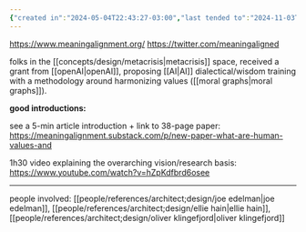 ```yaml
---
{"created in":"2024-05-04T22:43:27-03:00","last tended to":"2024-11-03T15:29:05-03:00","tags":["alchemy","AI","civilizationdesign","systemschange","organization","architect","🌱","technology","superstructure","infrastructure","metacrisis"],"relevancescore":92,"notestage":["🌱"],"dg-publish":true,"permalink":"/initiatives-orgs-and-communities/architect-design/meaning-alignment-institute/","dgPassFrontmatter":true,"created":"2024-05-04T22:43:27.595-03:00","updated":"2024-11-03T15:29:05.902-03:00"}
---
```


https://www.meaningalignment.org/
https://twitter.com/meaningaligned

folks in the [[concepts/design/metacrisis\|metacrisis]] space, received a grant from [[openAI\|openAI]], proposing [[AI\|AI]] dialectical/wisdom training with a methodology around harmonizing values ([[moral graphs\|moral graphs]]).

**good introductions:**

see a 5-min article introduction + link to 38-page paper: https://meaningalignment.substack.com/p/new-paper-what-are-human-values-and

1h30 video explaining the overarching vision/research basis: https://www.youtube.com/watch?v=hZpKdfbrd6osee

---
people involved: [[people/references/architect;design/joe edelman\|joe edelman]], [[people/references/architect;design/ellie hain\|ellie hain]], [[people/references/architect;design/oliver klingefjord\|oliver klingefjord]]